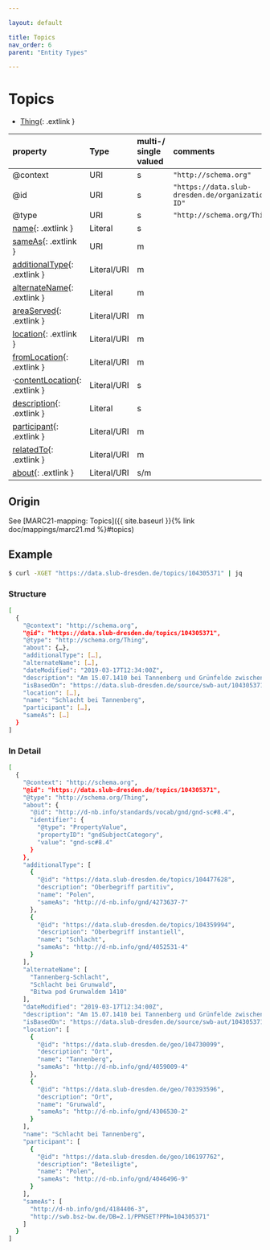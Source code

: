 ```yaml
---

layout: default

title: Topics
nav_order: 6
parent: "Entity Types"

---
```


# Topics

* [Thing](https://schema.org/Thing){: .extlink }

| property                                                                 | Type        | multi-/ single valued | comments |
|:-------------------------------------------------------------------------|:------------|:----------------------|:---------|
| @context                                                                 | URI         |  s  | `"http://schema.org"`      |
| @id                                                                      | URI         |  s  | `"https://data.slub-dresden.de/organizations/SWB-ID"` |
| @type                                                                    | URI         |  s  | `"http://schema.org/Thing"` |
| [name](https://schema.org/name){: .extlink }                             | Literal     |  s  | |
| [sameAs](https://schema.org/sameAs){: .extlink }                         | URI         |  m  | |
| [additionalType](https://schema.org/additionalType){: .extlink }         | Literal/URI |  m  | |
| [alternateName](https://schema.org/alternateName){: .extlink }           | Literal     |  m  | |
| [areaServed](https://schema.org/areaServed){: .extlink }                 | Literal/URI |  m  | |
| [location](https://schema.org/location){: .extlink }                     | Literal/URI |  m  | |
| [fromLocation](https://schema.org/fromLocation){: .extlink }             | Literal/URI |  m  | |
| ·[contentLocation](https://schema.org/contentLocation){: .extlink }      | Literal/URI |  s  | |
| [description](https://schema.org/description){: .extlink }               | Literal     |  s  | |
| [participant](https://schema.org/participant){: .extlink }               | Literal/URI |  m  | |
| [relatedTo](https://schema.org/relatedTo){: .extlink }                   | Literal/URI |  m  | |
| [about](https://schema.org/about){: .extlink }                           | Literal/URI | s/m | |


## Origin
  
  See [MARC21-mapping: Topics]({{ site.baseurl }}{% link doc/mappings/marc21.md %}#topics)

## Example
```sh
$ curl -XGET "https://data.slub-dresden.de/topics/104305371" | jq
```
### Structure

```sh
[
  {
    "@context": "http://schema.org",
    "@id": "https://data.slub-dresden.de/topics/104305371",
    "@type": "http://schema.org/Thing",
    "about": {…},
    "additionalType": […],
    "alternateName": […],
    "dateModified": "2019-03-17T12:34:00Z",
    "description": "Am 15.07.1410 bei Tannenberg und Grünfelde zwischen dem Heer des Deutschen Ordens und der Streitmacht des Königreichs Polen ausgefochten",
    "isBasedOn": "https://data.slub-dresden.de/source/swb-aut/104305371",
    "location": […],
    "name": "Schlacht bei Tannenberg",
    "participant": […],
    "sameAs": […]
  }
]
```
### In Detail  

```sh
[
  {
    "@context": "http://schema.org",
    "@id": "https://data.slub-dresden.de/topics/104305371",
    "@type": "http://schema.org/Thing",
    "about": {
      "@id": "http://d-nb.info/standards/vocab/gnd/gnd-sc#8.4",
      "identifier": {
        "@type": "PropertyValue",
        "propertyID": "gndSubjectCategory",
        "value": "gnd-sc#8.4"
      }
    },
    "additionalType": [
      {
        "@id": "https://data.slub-dresden.de/topics/104477628",
        "description": "Oberbegriff partitiv",
        "name": "Polen",
        "sameAs": "http://d-nb.info/gnd/4273637-7"
      },
      {
        "@id": "https://data.slub-dresden.de/topics/104359994",
        "description": "Oberbegriff instantiell",
        "name": "Schlacht",
        "sameAs": "http://d-nb.info/gnd/4052531-4"
      }
    ],
    "alternateName": [
      "Tannenberg-Schlacht",
      "Schlacht bei Grunwald",
      "Bitwa pod Grunwaldem 1410"
    ],
    "dateModified": "2019-03-17T12:34:00Z",
    "description": "Am 15.07.1410 bei Tannenberg und Grünfelde zwischen dem Heer des Deutschen Ordens und der Streitmacht des Königreichs Polen ausgefochten",
    "isBasedOn": "https://data.slub-dresden.de/source/swb-aut/104305371",
    "location": [
      {
        "@id": "https://data.slub-dresden.de/geo/104730099",
        "description": "Ort",
        "name": "Tannenberg",
        "sameAs": "http://d-nb.info/gnd/4059009-4"
      },
      {
        "@id": "https://data.slub-dresden.de/geo/703393596",
        "description": "Ort",
        "name": "Grunwald",
        "sameAs": "http://d-nb.info/gnd/4306530-2"
      }
    ],
    "name": "Schlacht bei Tannenberg",
    "participant": [
      {
        "@id": "https://data.slub-dresden.de/geo/106197762",
        "description": "Beteiligte",
        "name": "Polen",
        "sameAs": "http://d-nb.info/gnd/4046496-9"
      }
    ],
    "sameAs": [
      "http://d-nb.info/gnd/4184406-3",
      "http://swb.bsz-bw.de/DB=2.1/PPNSET?PPN=104305371"
    ]
  }
]
```
